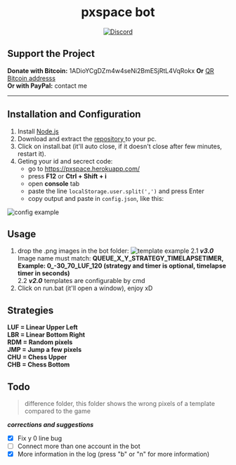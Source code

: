 <h1 align="center">pxspace bot</h1>
<p align="center">
    <a href="https://discord.gg/CxG3f7S">
        <img src="https://img.shields.io/discord/675323046680330261.svg?label=Discord&logo=discord" alt="Discord"/>
    </a>

</p>

## Support the Project <br>
**Donate with Bitcoin:** 1ADioYCgDZm4w4seNi2BmESjRtL4VqRokx **Or** <a href="https://raw.githubusercontent.com/Felipefury/pxspace-bot/master/ignore_folder/qr.png">QR Bitcoin addresss</a><br>
**Or with PayPal:** contact me

<hr> </hr>

## Installation and Configuration

1. Install <a href="https://nodejs.org/en/">Node.js </a>
2. Download and extract the <a href="https://github.com/Felipefury/pxspace-bot/archive/master.zip">repository </a>to your pc.
3. Click on install.bat (it'll auto close, if it doesn't close after few minutes, restart it).
4. Geting your id and secrect code:
    <ul>
    <li>go to <a href="https://pxspace.herokuapp.com/" rel="nofollow">https://pxspace.herokuapp.com/</a></li>
    <li>press <strong>F12</strong> or <strong> Ctrl + Shift + i </strong></li>
    <li>open <strong>console</strong> tab</li>
    <li>paste the line <code>localStorage.user.split(',')</code> and press Enter</li>
    <li>copy output and paste in <code>config.json</code>, like this:</li>
    </ul>
    
 ![config example](https://raw.githubusercontent.com/Felipefury/pxspace-bot/master/ignore_folder/config.png)

## Usage

1. drop the .png images in the bot folder:
![template example](https://raw.githubusercontent.com/Felipefury/pxspace-bot/master/ignore_folder/template_example.png)
2.1 ***v3.0*** Image name must match: **QUEUE_X_Y_STRATEGY_TIMELAPSETIMER, Example: 0_-30_70_LUF_120 (strategy and timer is optional, timelapse timer in seconds)** <br>
2.2 ***v2.0*** templates are configurable by cmd
3. Click on run.bat (it'll open a window), enjoy xD

## Strategies

**LUF = Linear Upper Left <br>
  LBR = Linear Bottom Right <br>
  RDM = Random pixels <br>
  JMP = Jump a few pixels <br>
  CHU = Chess Upper <br>
  CHB = Chess Bottom** <br>

## Todo

> difference folder, this folder shows the wrong pixels of a template compared to the game

***corrections and suggestions***

- [x] Fix y 0 line bug
- [ ] Connect more than one account in the bot
- [x] More information in the log (press "b" or "n" for more information)
